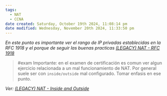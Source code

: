```yaml
---
tags:
  - NAT
  - CCNA
date created: Saturday, October 19th 2024, 11:08:14 pm
date modified: Wednesday, November 20th 2024, 11:33:50 pm
---
```



_En este punto es importante ver el rango de IP privadas establecidas en la RFC 1918 y el porque de seguir las buenas practicas [(LEGACY) NAT - RFC 1918]((LEGACY)%20NAT%20-%20RFC%201918.md)_

> #exam 
> Importante: en el examen de certificación es comun ver algun ejercicio relacionada a un mal funcionamiento de NAT. Por general suele ser con `inside/outside` mal configurado. Tomar enfasis en ese punto.


_Ver: [(LEGACY) NAT - Inside and Outside]((LEGACY)%20NAT%20-%20Inside%20and%20Outside.md)_